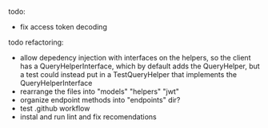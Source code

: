todo:

- fix access token decoding

todo refactoring:

- allow depedency injection with interfaces on the helpers, so the client has a QueryHelperInterface, which by default adds the QueryHelper, but a test could instead put in a TestQueryHelper that implements the QueryHelperInterface
- rearrange the files into "models" "helpers" "jwt"
- organize endpoint methods into "endpoints" dir?
- test .github workflow
- instal and run lint and fix recomendations
